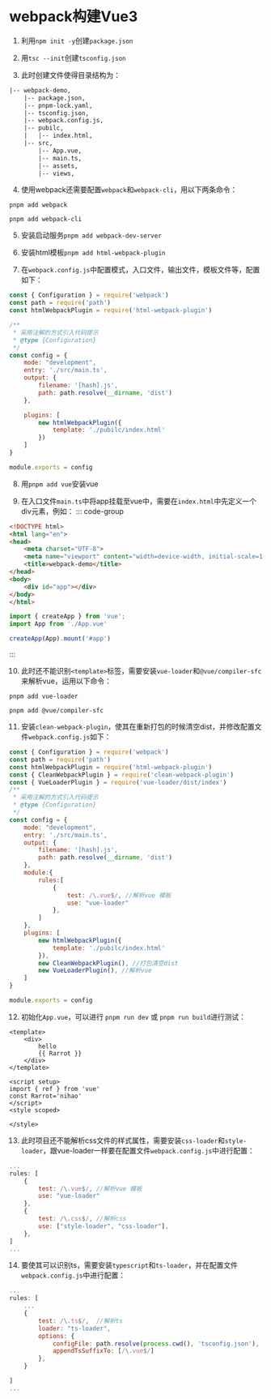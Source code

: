 # webpack构建Vue3

1. 利用`npm init -y`创建`package.json`
   
2. 用`tsc --init`创建`tsconfig.json`
   
3. 此时创建文件使得目录结构为：
```txt
|-- webpack-demo,
    |-- package.json,
    |-- pnpm-lock.yaml,
    |-- tsconfig.json,
    |-- webpack.config.js,
    |-- pubilc,
    |   |-- index.html,
    |-- src,
        |-- App.vue,
        |-- main.ts,
        |-- assets,
        |-- views,
```

4. 使用webpack还需要配置`webpack`和`webpack-cli`，用以下两条命令：
```shell
pnpm add webpack

pnpm add webpack-cli
```

5. 安装启动服务`pnpm add webpack-dev-server`

6. 安装html模板`pnpm add html-webpack-plugin`

7. 在`webpack.config.js`中配置模式，入口文件，输出文件，模板文件等，配置如下：
```js
const { Configuration } = require('webpack')
const path = require('path')
const htmlWebpackPlugin = require('html-webpack-plugin')

/**
 * 采用注解的方式引入代码提示
 * @type {Configuration}
 */
const config = {
    mode: "development",
    entry: './src/main.ts',
    output: {
        filename: '[hash].js',
        path: path.resolve(__dirname, 'dist')
    },

    plugins: [
        new htmlWebpackPlugin({
            template: './pubilc/index.html'
        })
    ]
}

module.exports = config
```

8. 用`pnpm add vue`安装vue

9. 在入口文件`main.ts`中将app挂载至vue中，需要在`index.html`中先定义一个div元素，例如：
::: code-group
```html [index.html]
<!DOCTYPE html>
<html lang="en">
<head>
    <meta charset="UTF-8">
    <meta name="viewport" content="width=device-width, initial-scale=1.0">
    <title>webpack-demo</title>
</head>
<body>
    <div id="app"></div>
</body>
</html>
```
```ts [main.ts]
import { createApp } from 'vue';
import App from './App.vue'

createApp(App).mount('#app')
```
:::

10. 此时还不能识别`<template>`标签，需要安装`vue-loader`和`@vue/compiler-sfc`来解析vue，运用以下命令：
```shell
pnpm add vue-loader

pnpm add @vue/compiler-sfc
```

11.  安装`clean-webpack-plugin`，使其在重新打包的时候清空dist，并修改配置文件`webpack.config.js`如下：
```js
const { Configuration } = require('webpack')
const path = require('path')
const htmlWebpackPlugin = require('html-webpack-plugin')
const { CleanWebpackPlugin } = require('clean-webpack-plugin')
const { VueLoaderPlugin } = require('vue-loader/dist/index')
/**
 * 采用注解的方式引入代码提示
 * @type {Configuration}
 */
const config = {
    mode: "development",
    entry: './src/main.ts',
    output: {
        filename: '[hash].js',
        path: path.resolve(__dirname, 'dist')
    },
    module:{
        rules:[
            {
                test: /\.vue$/, //解析vue 模板
                use: "vue-loader"
            },
        ]
    },
    plugins: [
        new htmlWebpackPlugin({
            template: './pubilc/index.html'
        }),
        new CleanWebpackPlugin(), //打包清空dist
        new VueLoaderPlugin(), //解析vue
    ]
}

module.exports = config
```

12. 初始化`App.vue`，可以进行 `pnpm run dev` 或 `pnpm run build`进行测试：
```vue
<template>
    <div>
        hello
        {{ Rarrot }}
    </div>
</template>

<script setup>
import { ref } from 'vue'
const Rarrot='nihao'
</script>
<style scoped>

</style>
```

13. 此时项目还不能解析css文件的样式属性，需要安装`css-loader`和`style-loader`，跟vue-loader一样要在配置文件`webpack.config.js`中进行配置：
```js
... 
rules: [
    {
        test: /\.vue$/, //解析vue 模板
        use: "vue-loader"
    },
    {
        test: /\.css$/, //解析css
        use: ["style-loader", "css-loader"],
    },
]
...
```

14. 要使其可以识别ts，需要安装`typescript`和`ts-loader`，并在配置文件`webpack.config.js`中进行配置：
```js
... 
rules: [    
    ...
    {
        test: /\.ts$/,  //解析ts
        loader: "ts-loader",
        options: {
            configFile: path.resolve(process.cwd(), 'tsconfig.json'),
            appendTsSuffixTo: [/\.vue$/]
        },
    }

]
...
```
